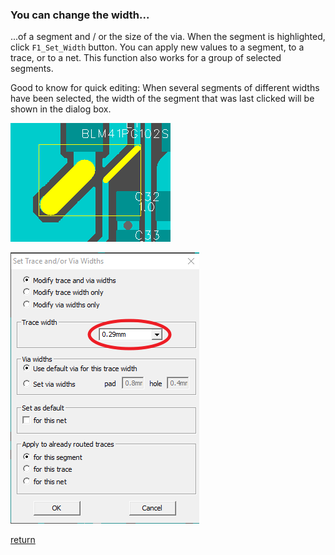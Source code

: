 ### You can change the width...

...of a segment and / or the size of the via. When the segment is highlighted, click `F1_Set_Width` button. You can apply new values to a segment, to a trace, or to a net. This function also works for a group of selected segments. 

Good to know for quick editing: When several segments of different widths have been selected, the width of the segment that was last clicked will be shown in the dialog box.

![](pictures/diff_w1.png)

![](pictures/diff_w2.png)

[return](How_to.md)
